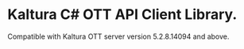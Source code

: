 # Kaltura C# OTT API Client Library.
Compatible with Kaltura OTT server version 5.2.8.14094 and above.
